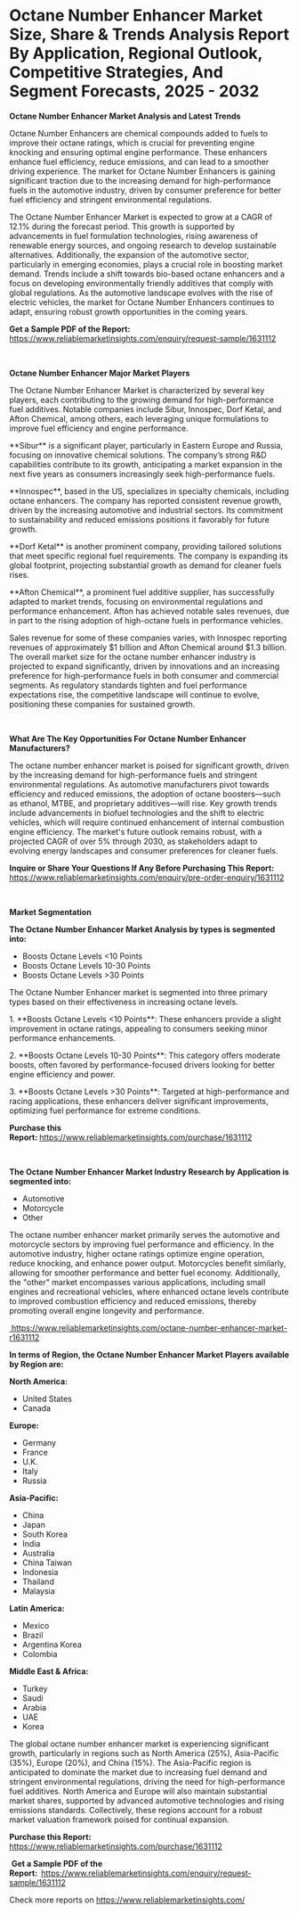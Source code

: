<p><h1>Octane Number Enhancer Market Size, Share & Trends Analysis Report By Application, Regional Outlook, Competitive Strategies, And Segment Forecasts, 2025 - 2032</h1></p><p><strong>Octane Number Enhancer Market Analysis and Latest Trends</strong></p>
<p><p>Octane Number Enhancers are chemical compounds added to fuels to improve their octane ratings, which is crucial for preventing engine knocking and ensuring optimal engine performance. These enhancers enhance fuel efficiency, reduce emissions, and can lead to a smoother driving experience. The market for Octane Number Enhancers is gaining significant traction due to the increasing demand for high-performance fuels in the automotive industry, driven by consumer preference for better fuel efficiency and stringent environmental regulations.</p><p>The Octane Number Enhancer Market is expected to grow at a CAGR of 12.1% during the forecast period. This growth is supported by advancements in fuel formulation technologies, rising awareness of renewable energy sources, and ongoing research to develop sustainable alternatives. Additionally, the expansion of the automotive sector, particularly in emerging economies, plays a crucial role in boosting market demand. Trends include a shift towards bio-based octane enhancers and a focus on developing environmentally friendly additives that comply with global regulations. As the automotive landscape evolves with the rise of electric vehicles, the market for Octane Number Enhancers continues to adapt, ensuring robust growth opportunities in the coming years.</p></p>
<p><strong>Get a Sample PDF of the Report:&nbsp;</strong> <a href="https://www.reliablemarketinsights.com/enquiry/request-sample/1631112?utm_campaign=3005&utm_medium=2&utm_source=Github&utm_content=ia&utm_term=29032025&utm_id=octane-number-enhancer">https://www.reliablemarketinsights.com/enquiry/request-sample/1631112</a></p>
<p>&nbsp;</p>
<p><strong>Octane Number Enhancer Major Market Players</strong></p>
<p><p>The Octane Number Enhancer Market is characterized by several key players, each contributing to the growing demand for high-performance fuel additives. Notable companies include Sibur, Innospec, Dorf Ketal, and Afton Chemical, among others, each leveraging unique formulations to improve fuel efficiency and engine performance.</p><p>**Sibur** is a significant player, particularly in Eastern Europe and Russia, focusing on innovative chemical solutions. The company’s strong R&D capabilities contribute to its growth, anticipating a market expansion in the next five years as consumers increasingly seek high-performance fuels.</p><p>**Innospec**, based in the US, specializes in specialty chemicals, including octane enhancers. The company has reported consistent revenue growth, driven by the increasing automotive and industrial sectors. Its commitment to sustainability and reduced emissions positions it favorably for future growth.</p><p>**Dorf Ketal** is another prominent company, providing tailored solutions that meet specific regional fuel requirements. The company is expanding its global footprint, projecting substantial growth as demand for cleaner fuels rises.</p><p>**Afton Chemical**, a prominent fuel additive supplier, has successfully adapted to market trends, focusing on environmental regulations and performance enhancement. Afton has achieved notable sales revenues, due in part to the rising adoption of high-octane fuels in performance vehicles.</p><p>Sales revenue for some of these companies varies, with Innospec reporting revenues of approximately $1 billion and Afton Chemical around $1.3 billion. The overall market size for the octane number enhancer industry is projected to expand significantly, driven by innovations and an increasing preference for high-performance fuels in both consumer and commercial segments. As regulatory standards tighten and fuel performance expectations rise, the competitive landscape will continue to evolve, positioning these companies for sustained growth.</p></p>
<p>&nbsp;</p>
<p><strong>What Are The Key Opportunities For Octane Number Enhancer Manufacturers?</strong></p>
<p><p>The octane number enhancer market is poised for significant growth, driven by the increasing demand for high-performance fuels and stringent environmental regulations. As automotive manufacturers pivot towards efficiency and reduced emissions, the adoption of octane boosters—such as ethanol, MTBE, and proprietary additives—will rise. Key growth trends include advancements in biofuel technologies and the shift to electric vehicles, which will require continued enhancement of internal combustion engine efficiency. The market's future outlook remains robust, with a projected CAGR of over 5% through 2030, as stakeholders adapt to evolving energy landscapes and consumer preferences for cleaner fuels.</p></p>
<p><strong>Inquire or Share Your Questions If Any Before Purchasing This Report:</strong> <a href="https://www.reliablemarketinsights.com/enquiry/pre-order-enquiry/1631112?utm_campaign=3005&utm_medium=2&utm_source=Github&utm_content=ia&utm_term=29032025&utm_id=octane-number-enhancer">https://www.reliablemarketinsights.com/enquiry/pre-order-enquiry/1631112</a></p>
<p>&nbsp;</p>
<p><strong>Market Segmentation</strong></p>
<p><strong>The Octane Number Enhancer Market Analysis by types is segmented into:</strong></p>
<p><ul><li>Boosts Octane Levels <10 Points</li><li>Boosts Octane Levels 10-30 Points</li><li>Boosts Octane Levels >30 Points</li></ul></p>
<p><p>The Octane Number Enhancer market is segmented into three primary types based on their effectiveness in increasing octane levels. </p><p>1. **Boosts Octane Levels <10 Points**: These enhancers provide a slight improvement in octane ratings, appealing to consumers seeking minor performance enhancements.</p><p>2. **Boosts Octane Levels 10-30 Points**: This category offers moderate boosts, often favored by performance-focused drivers looking for better engine efficiency and power.</p><p>3. **Boosts Octane Levels >30 Points**: Targeted at high-performance and racing applications, these enhancers deliver significant improvements, optimizing fuel performance for extreme conditions.</p></p>
<p><strong>Purchase this Report:&nbsp;</strong><a href="https://www.reliablemarketinsights.com/purchase/1631112?utm_campaign=3005&utm_medium=2&utm_source=Github&utm_content=ia&utm_term=29032025&utm_id=octane-number-enhancer">https://www.reliablemarketinsights.com/purchase/1631112</a></p>
<p>&nbsp;</p>
<p><strong>The Octane Number Enhancer Market Industry Research by Application is segmented into:</strong></p>
<p><ul><li>Automotive</li><li>Motorcycle</li><li>Other</li></ul></p>
<p><p>The octane number enhancer market primarily serves the automotive and motorcycle sectors by improving fuel performance and efficiency. In the automotive industry, higher octane ratings optimize engine operation, reduce knocking, and enhance power output. Motorcycles benefit similarly, allowing for smoother performance and better fuel economy. Additionally, the "other" market encompasses various applications, including small engines and recreational vehicles, where enhanced octane levels contribute to improved combustion efficiency and reduced emissions, thereby promoting overall engine longevity and performance.</p></p>
<p><a href="https://www.reliablemarketinsights.com/octane-number-enhancer-market-r1631112?utm_campaign=3005&utm_medium=2&utm_source=Github&utm_content=ia&utm_term=29032025&utm_id=octane-number-enhancer">&nbsp;https://www.reliablemarketinsights.com/octane-number-enhancer-market-r1631112</a></p>
<p><strong>In terms of Region, the Octane Number Enhancer Market Players available by Region are:</strong></p>
<p>
    <p> <strong> North America: </strong>
        <ul>
            <li>United States</li>
            <li>Canada</li>
        </ul>
        </p> 
    <p> <strong> Europe: </strong>
        <ul>
            <li>Germany</li>
            <li>France</li>
            <li>U.K.</li>
            <li>Italy</li>
            <li>Russia</li>
        </ul>
        </p> 
    <p> <strong> Asia-Pacific: </strong>
        <ul>
            <li>China</li>
            <li>Japan</li>
            <li>South Korea</li>
            <li>India</li>
            <li>Australia</li>
            <li>China Taiwan</li>
            <li>Indonesia</li>
            <li>Thailand</li>
            <li>Malaysia</li>
        </ul>
        </p> 
    <p> <strong> Latin America: </strong>
        <ul>
            <li>Mexico</li>
            <li>Brazil</li>
            <li>Argentina Korea</li>
            <li>Colombia</li>
        </ul>
        </p> 
    <p> <strong> Middle East & Africa: </strong>
        <ul>
            <li>Turkey</li>
            <li>Saudi</li>
            <li>Arabia</li>
            <li>UAE</li>
            <li>Korea</li>
        </ul>
    </p>
    </p>
<p><p>The global octane number enhancer market is experiencing significant growth, particularly in regions such as North America (25%), Asia-Pacific (35%), Europe (20%), and China (15%). The Asia-Pacific region is anticipated to dominate the market due to increasing fuel demand and stringent environmental regulations, driving the need for high-performance fuel additives. North America and Europe will also maintain substantial market shares, supported by advanced automotive technologies and rising emissions standards. Collectively, these regions account for a robust market valuation framework poised for continual expansion.</p></p>
<p><strong>Purchase this Report: </strong><a href="https://www.reliablemarketinsights.com/purchase/1631112?utm_campaign=3005&utm_medium=2&utm_source=Github&utm_content=ia&utm_term=29032025&utm_id=octane-number-enhancer">https://www.reliablemarketinsights.com/purchase/1631112</a></p>
<p>&nbsp;<strong>Get a Sample PDF of the Report:&nbsp;&nbsp;</strong><a href="https://www.reliablemarketinsights.com/enquiry/request-sample/1631112?utm_campaign=3005&utm_medium=2&utm_source=Github&utm_content=ia&utm_term=29032025&utm_id=octane-number-enhancer">https://www.reliablemarketinsights.com/enquiry/request-sample/1631112</a></p>
<p><strong></strong></p>
<p>Check more reports on <a href="https://www.reliablemarketinsights.com/?utm_campaign=3005&utm_medium=2&utm_source=Github&utm_content=ia&utm_term=29032025&utm_id=octane-number-enhancer">https://www.reliablemarketinsights.com/</a></p>